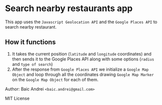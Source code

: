 # Search nearby restaurants app
This app uses the `Javascript Geolocation API` and the `Google Places API` to search nearby restaurant.

## How it functions
1. It takes the current position (`latitude` and `longitude` coordinates) and then sends it to the Google Places API along with some options (`radius` and `type of search`)
2. After the response from `Google Places API` we initialize a `Google Map Object` and loop through all the coordinates drawing `Google Map Marker` on the `Google Map Object` for each of them.

Author: 
Baic Andrei `<baic.andrei@gmail.com>`

MIT License